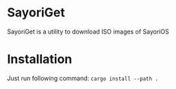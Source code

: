 # SayoriGet
SayoriGet is a utility to download ISO images of SayoriOS 

# Installation
Just run following command: `cargo install --path .`
